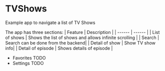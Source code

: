 # TVShows
Example app to navigate a list of TV Shows 

The app has three sections:
| Feature | Description |
| ------ | ------ |
| List of shows | Shows the list of shows and allows infinite scrolling |
| Search | Search can be done from the backend|
| Detail of show | Show TV show info|
| Detail of episode | Shows details of episode |

- Favorites TODO
- Settings TODO
